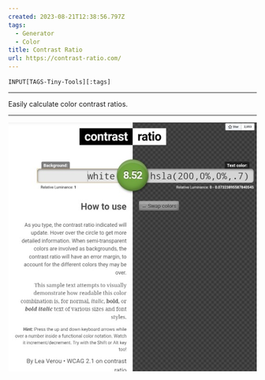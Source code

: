 ```yaml
---
created: 2023-08-21T12:38:56.797Z
tags: 
  - Generator
  - Color
title: Contrast Ratio
url: https://contrast-ratio.com/
---
```

```meta-bind
INPUT[TAGS-Tiny-Tools][:tags]
```

___
Easily calculate color contrast ratios.
___

![](_attachments/contrast-ratio.jpg)
